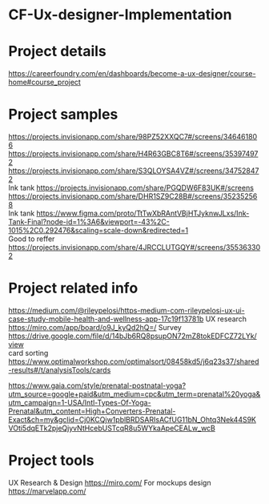 # CF-Ux-designer-Implementation

# Project details  
https://careerfoundry.com/en/dashboards/become-a-ux-designer/course-home#course_project  

# Project samples  
https://projects.invisionapp.com/share/98PZ52XXQC7#/screens/346461806  
https://projects.invisionapp.com/share/H4R63GBC8T6#/screens/353974972    
https://projects.invisionapp.com/share/S3QLOYSA4VZ#/screens/347528472  
Ink tank  https://projects.invisionapp.com/share/PGQDW6F83UK#/screens  
https://projects.invisionapp.com/share/DHR1SZ9C28B#/screens/352352568  
Ink tank  https://www.figma.com/proto/TtTwXbRAntVBjHTJyknwJLxs/Ink-Tank-Final?node-id=1%3A6&viewport=-43%2C-1015%2C0.292476&scaling=scale-down&redirected=1    
Good to reffer  https://projects.invisionapp.com/share/4JRCCLUTGQY#/screens/355363302  

# Project related info
https://medium.com/@rileypelosi/https-medium-com-rileypelosi-ux-ui-case-study-mobile-health-and-wellness-app-17c19f13781b 
UX research  https://miro.com/app/board/o9J_kyQd2hQ=/
Survey  https://drive.google.com/file/d/14bJb6RQ8psupON72mZ8tokEDFCZ72LYk/view  
card sorting  https://www.optimalworkshop.com/optimalsort/08458kd5/j6q23s37/shared-results#/t/analysisTools/cards  


https://www.gaia.com/style/prenatal-postnatal-yoga?utm_source=google+paid&utm_medium=cpc&utm_term=prenatal%20yoga&utm_campaign=1-USA/Intl-Types-Of-Yoga-Prenatal&utm_content=High+Converters-Prenatal-Exact&ch=my&gclid=Cj0KCQjw1pblBRDSARIsACfUG11bN_Ohtq3Nek44S9KVOti5dqETk2pjeQjyvNtHcebUSTcqR8u5WYkaApeCEALw_wcB

# Project tools
UX Research & Design  https://miro.com/
 For mockups design   https://marvelapp.com/
